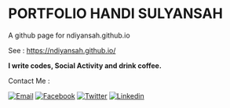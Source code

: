 

# PORTFOLIO HANDI SULYANSAH
A github page for ndiyansah.github.io

See : <a href="https://ndiyansah.github.io/">https://ndiyansah.github.io/</a><br/>

**I write codes, Social Activity and drink coffee.**

Contact Me :

[![Email](https://img.shields.io/badge/mazipanneh-Email-yellow.svg?maxAge=3600)](mailto:handi.sulyansah@gmail.com)
[![Facebook](https://img.shields.io/badge/mazipanneh-Facebook-blue.svg?maxAge=3600)](https://www.facebook.com/handi.sulyansah.3)
[![Twitter](https://img.shields.io/badge/Maz_Ipan-Twitter-55acee.svg?maxAge=3600)](https://twitter.com/ndiyansah)
[![Linkedin](https://img.shields.io/badge/irfanmaulanamazipan-Linkedin-0077b5.svg?maxAge=3600)](https://www.linkedin.com/in/handisulyansah/)
